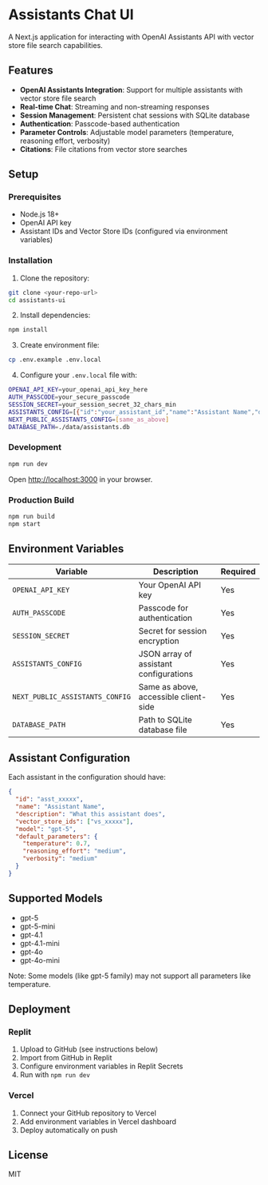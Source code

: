 # Assistants Chat UI

A Next.js application for interacting with OpenAI Assistants API with vector store file search capabilities.

## Features

- **OpenAI Assistants Integration**: Support for multiple assistants with vector store file search
- **Real-time Chat**: Streaming and non-streaming responses
- **Session Management**: Persistent chat sessions with SQLite database
- **Authentication**: Passcode-based authentication
- **Parameter Controls**: Adjustable model parameters (temperature, reasoning effort, verbosity)
- **Citations**: File citations from vector store searches

## Setup

### Prerequisites

- Node.js 18+ 
- OpenAI API key
- Assistant IDs and Vector Store IDs (configured via environment variables)

### Installation

1. Clone the repository:
```bash
git clone <your-repo-url>
cd assistants-ui
```

2. Install dependencies:
```bash
npm install
```

3. Create environment file:
```bash
cp .env.example .env.local
```

4. Configure your `.env.local` file with:
```bash
OPENAI_API_KEY=your_openai_api_key_here
AUTH_PASSCODE=your_secure_passcode
SESSION_SECRET=your_session_secret_32_chars_min
ASSISTANTS_CONFIG=[{"id":"your_assistant_id","name":"Assistant Name","description":"Description","vector_store_ids":["your_vector_store_id"],"model":"gpt-5","default_parameters":{"temperature":0.7,"reasoning_effort":"medium","verbosity":"medium"}}]
NEXT_PUBLIC_ASSISTANTS_CONFIG=[same_as_above]
DATABASE_PATH=./data/assistants.db
```

### Development

```bash
npm run dev
```

Open [http://localhost:3000](http://localhost:3000) in your browser.

### Production Build

```bash
npm run build
npm start
```

## Environment Variables

| Variable | Description | Required |
|----------|-------------|----------|
| `OPENAI_API_KEY` | Your OpenAI API key | Yes |
| `AUTH_PASSCODE` | Passcode for authentication | Yes |
| `SESSION_SECRET` | Secret for session encryption | Yes |
| `ASSISTANTS_CONFIG` | JSON array of assistant configurations | Yes |
| `NEXT_PUBLIC_ASSISTANTS_CONFIG` | Same as above, accessible client-side | Yes |
| `DATABASE_PATH` | Path to SQLite database file | Yes |

## Assistant Configuration

Each assistant in the configuration should have:

```json
{
  "id": "asst_xxxxx",
  "name": "Assistant Name",
  "description": "What this assistant does",
  "vector_store_ids": ["vs_xxxxx"],
  "model": "gpt-5",
  "default_parameters": {
    "temperature": 0.7,
    "reasoning_effort": "medium",
    "verbosity": "medium"
  }
}
```

## Supported Models

- gpt-5
- gpt-5-mini
- gpt-4.1
- gpt-4.1-mini
- gpt-4o
- gpt-4o-mini

Note: Some models (like gpt-5 family) may not support all parameters like temperature.

## Deployment

### Replit

1. Upload to GitHub (see instructions below)
2. Import from GitHub in Replit
3. Configure environment variables in Replit Secrets
4. Run with `npm run dev`

### Vercel

1. Connect your GitHub repository to Vercel
2. Add environment variables in Vercel dashboard
3. Deploy automatically on push

## License

MIT